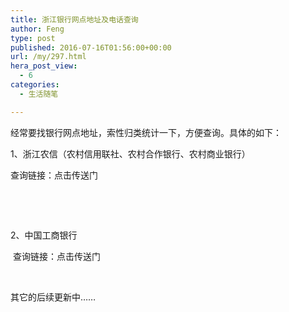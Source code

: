 ```yaml
---
title: 浙江银行网点地址及电话查询
author: Feng
type: post
published: 2016-07-16T01:56:00+00:00
url: /my/297.html
hera_post_view:
  - 6
categories:
  - 生活随笔

---
```

经常要找银行网点地址，索性归类统计一下，方便查询。具体的如下：

1、浙江农信（农村信用联社、农村合作银行、农村商业银行）

查询链接：点击传送门

&nbsp;

&nbsp;

2、中国工商银行

 查询链接：点击传送门

&nbsp;

其它的后续更新中……